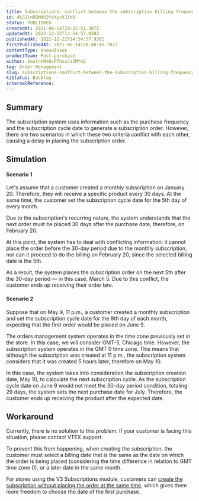 ```yaml
---
title: Subscriptions: conflict between the subscription billing frequency and cycle date
id: 4k32lnRONWU3YzXyvXJItO
status: PUBLISHED
createdAt: 2021-06-14T20:32:51.367Z
updatedAt: 2022-12-22T14:54:57.938Z
publishedAt: 2022-12-22T14:54:57.938Z
firstPublishedAt: 2021-06-14T20:40:45.787Z
contentType: knownIssue
productTeam: Post-purchase
author: 1malnhMX0vPThsaJaZMYm2
tag: Order Management
slug: subscriptions-conflict-between-the-subscription-billing-frequency-and-cycle
kiStatus: Backlog
internalReference: 
---
```


## Summary

The subscription system uses information such as the purchase frequency and the subscription cycle date to generate a subscription order. However, there are two scenarios in which these two criteria conflict with each other, causing a delay in placing the subscription order.

## Simulation

#### Scenario 1

Let's assume that a customer created a monthly subscription on January 20. Therefore, they will receive a specific product every 30 days. At the same time, the customer set the subscription cycle date for the 5th day of every month.

Due to the subscription's recurring nature, the system understands that the next order must be placed 30 days after the purchase date, therefore, on February 20.

At this point, the system has to deal with conflicting information: it cannot place the order before the 30-day period due to the monthly subscription, nor can it proceed to do the billing on February 20, since the selected billing date is the 5th.

As a result, the system places the subscription order on the next 5th after the 30-day period — in this case, March 5. Due to this conflict, the customer ends up receiving their order late.

#### Scenario 2

Suppose that on May 9, 11 p.m., a customer created a monthly subscription and set the subscription cycle date for the 9th day of each month, expecting that the first order would be placed on June 9.

The orders management system operates in the time zone previously set in the store. In this case, we will consider GMT-5, Chicago time. However, the subscription system operates in the GMT 0 time zone. This means that although the subscription was created at 11 p.m., the subscription system considers that it was created 5 hours later, therefore on May 10.

In this case, the system takes into consideration the subscription creation date, May 10, to calculate the next subscription cycle. As the subscription cycle date on June 9 would not meet the 30-day period condition, totaling 29 days, the system sets the next purchase date for July. Therefore, the customer ends up receiving the product after the expected date.

## Workaround

Currently, there is no solution to this problem. If your customer is facing this situation, please contact VTEX support.

To prevent this from happening, when creating the subscription, the customer must select a billing date that is the same as the date on which the order is being placed (considering the time difference in relation to GMT time zone 0), or a later date in the same month.

For stores using the V3 Subscriptions module, customers can [create the subscription without placing the order at the same time](https://help.vtex.com/en/announcements/novo-modulo-assinaturas--6PfEmqovkZF97AZUp1owdf#new-features-for-your-customer), which gives them more freedom to choose the date of the first purchase.


